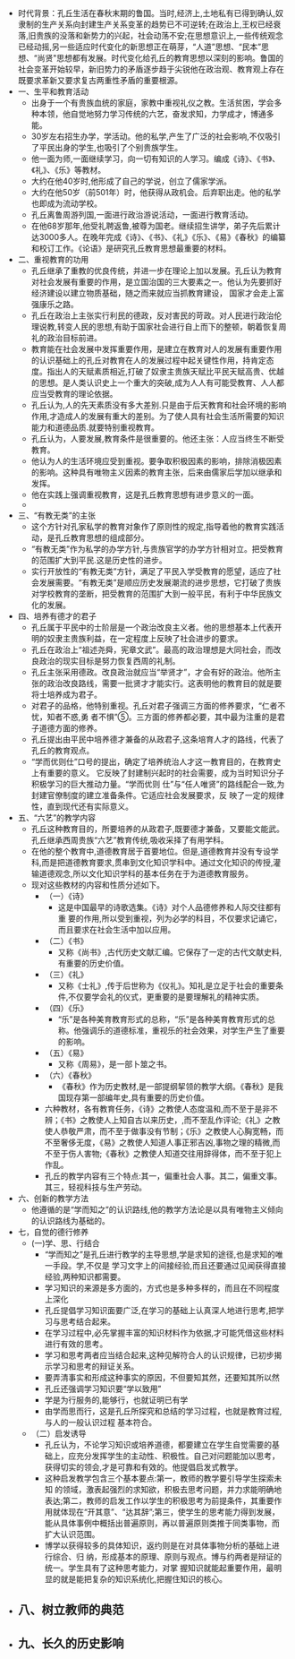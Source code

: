 - 时代背景：孔丘生活在春秋末期的鲁国。当时,经济上,土地私有已得到确认,奴隶制的生产关系向封建生产关系变革的趋势已不可逆转;在政治上,王权已经衰落,旧贵族的没落和新势力的兴起，社会动荡不安;在思想意识上,一些传统观念已经动摇,另一些适应时代变化的新思想正在萌芽，“人道”思想、“民本”思想、“尚贤"思想都有发展。时代变化给孔丘的教育思想以深刻的影响。鲁国的社会变革开始较早，新旧势力的矛盾逐步趋于尖锐他在政治观、教育观上存在既要求革新又要求复古两重性矛盾的重要根源。
- 一、生平和教育活动
	- 出身于一个有贵族血统的家庭，家教中重视礼仪之教。生活贫困，学会多种本领，他自觉地努力学习传统的六艺，奋发求知，力学成才，博通多能。
	- 30岁左右招生办学，学活动。他的私学,产生了广泛的社会影响,不仅吸引了平民出身的学生,也吸引了个别贵族学生。
	- 他一面为师,一面继续学习，向一切有知识的人学习。编成《诗》、《书》、《礼》、《乐》等教材。
	- 大约在他40岁时,他形成了自己的学说，创立了儒家学派。
	- 大约在他50岁（前501年）时，他获得从政机会。后弃职出走。他的私学也即成为流动学校。
	- 孔丘离鲁周游列国,一面进行政治游说活动，一面进行教育活动。
	- 在他68岁那年,他受礼聘返鲁,被尊为国老。继续招生讲学，弟子先后累计达3000多人。在晚年完成《诗》、《书》、《礼》《乐》、《易》《春秋》的编纂和校订工作。《论语》是研究孔丘教育思想最重要的材料。
- 二、重视教育的功用
	- 孔丘继承了重教的优良传统，并进一步在理论上加以发展。孔丘认为教育对社会发展有重要的作用，是立国治国的三大要素之一。他认为先要抓好经济建设以建立物质基础，随之而来就应当抓教育建设， 国家才会走上富强康乐之路。
	- 孔丘在政治上主张实行利民的德政，反对害民的苛政。对人民进行政治伦理说教,转变人民的思想,有助于国家社会进行自上而下的整顿，朝着恢复周礼的政治目标前进。
	- 教育能在社会发展中发挥重要作用，是建立在教育对人的发展有重要作用的认识基础上的孔丘对教育在人的发展过程中起关键性作用，持肯定态度。指出人的天赋素质相近,打破了奴隶主贵族天赋比平民天赋高贵、优越的思想。是人类认识史上一个重大的突破,成为人人有可能受教育、人人都应当受教育的理论依据。
	- 孔丘认为,人的先天素质没有多大差别.只是由于后天教育和社会环境的影响作用,才造成人的发展有重大的差别。为了使人具有社会生活所需要的知识能力和道德品质.就要特别重视教育。
	- 孔丘认为，人要发展,教育条件是很重要的。他还主张：人应当终生不断受教育。
	- 他认为人的生活环境应受到重视。要争取积极因素的影响，排除消极因素的影响。这种具有唯物主义因素的教育主张，后来由儒家后学加以继承和发挥。
	- 他在实践上强调重视教育，这是孔丘教育思想有进步意义的一面。
	-
- 三、“有教无类”的主张
	- 这个方针对孔家私学的教育对象作了原则性的规定,指导着他的教育实践活动，是孔丘教育思想的组成部分。
	- “有教无类”作为私学的办学方针,与贵族官学的办学方针相对立。把受教育的范围扩大到平民.这是历史性的进步。
	- 实行开放性的“有教无类”方针，满足了平民入学受教育的愿望，适应了社会发展需要。“有教无类”是顺应历史发展潮流的进步思想，它打破了贵族对学校教育的垄断，把受教育的范围扩大到一般平民，有利于中华民族文化的发展。
- 四、培养有德才的君子
	- 孔丘属于平民中的士阶层是一个政治改良主义者。他的思想基本上代表开明的奴隶主贵族利益，在一定程度上反映了社会进步的要求。
	- 孔丘在政治上“祖述尧舜，宪章文武”。最高的政治理想是大同社会，而改良政治的现实目标是努力恢复西周的礼制。
	- 孔丘主张采用德政。改良政治就应当“举贤才”，才会有好的政治。他所主张的政治改良路线，需要一批贤才才能实行。这表明他的教育目的就是要将士培养成为君子。
	- 对君子的品格，他特别重视。孔丘对君子强调三方面的修养要求，“仁者不忧，知者不惑,勇
	  者不惧”⑤。三方面的修养都必要，其中最为注重的是君子道德方面的修养。
	- 孔丘提出由平民中培养德才兼备的从政君子,这条培育人才的路线，代表了孔丘的教育观点。
	- “学而优则仕”口号的提出，确定了培养统治人才这一教育目的，在教育史上有重要的意义。 它反映了封建制兴起时的社会需要，成为当时知识分子积极学习的巨大推动力量。“学而优则
	  仕”与“任人唯贤”的路线配合一致,为封建官僚制度的建立准备条件。它适应社会发展要求，反
	  映了一定的规律性，直到现代还有实际意义。
- 五、“六艺”的教学内容
	- 孔丘这种教育目的，所要培养的从政君子,既要德才兼备，又要能文能武。孔丘继承西周贵族“六艺”教育传统,吸收采择了有用学科。
	- 在他的整个教育中,道德教育居于首要地位。但是,道德教育并没有专设学科,而是把道德教育要求,贯串到文化知识学科中。通过文化知识的传授,灌输道德观念,所以文化知识学科的基本任务在于为道德教育服务。
	- 现对这些教材的内容和性质分述如下。
		- （一）《诗》
			- 这是中国最早的诗歌选集。《诗》对个人品德修养和人际交往都有重
			  要的作用,所以受到重视，列为必学的科目，不仅要求记诵它，而且要求在社会生活中加以应用。
		- （二）《书》
			- 又称《尚书》,古代历史文献汇编。它保存了一定的古代文献史料,有重要的历史价值。
		- （三）《礼》
			- 又称《士礼》,传于后世称为《仪礼》。知礼是立足于社会的重要条件,不仅要学会礼的仪式，更重要的是要理解礼的精神实质。
		- （四）《乐》
			- “乐”是各种美育教育形式的总称，“乐”是各种美育教育形式的总称。他强调乐的道德标准，重视乐的社会效果，对学生产生了重要的影响。
		- （五）《易》
			- 又称《周易》，是一部卜筮之书。
		- （六）《春秋》
			- 《春秋》作为历史教材,是一部提纲挈领的教学大纲。《春秋》是我国现存第一部编年史,具有重要的历史价值。
		- 六种教材，各有教育任务，《诗》之教使人态度温和,而不至于是非不辨；《书》之教使人上知自古以来历史，,而不至乱作评论;《礼》之教使人恭敬严肃，而不至于做事没有节制；《乐》之教使人心胸宽畅，而不至奢侈无度，《易》之教使人知道人事正邪吉凶,事物之理的精微,而不至于伤人害物;《春秋》之教使人知道交往用辞得体，而不至于犯上作乱。
		- 孔丘的教学内容有三个特点:其一，偏重社会人事。其二，偏重文事。其三，轻视科技与生产劳动。
- 六、创新的教学方法
	- 他遵循的是“学而知之”的认识路线,他的教学方法论是以具有唯物主义倾向的认识路线为基础的。
- 七，自觉的德行修养
	- (一)学、思、行结合
		- “学而知之”是孔丘进行教学的主导思想,学是求知的途径,也是求知的唯一手段。学,不仅是
		  学习文字上的间接经验,而且还要通过见闻获得直接经验,两种知识都需要。
		- 学习知识的来源是多方面的，方式也是多种多样的，而且在不同程度上深化
		- 孔丘提倡学习知识面要广泛,在学习的基础上认真深人地进行思考,把学习与思考结合起来。
		- 在学习过程中,必先掌握丰富的知识材料作为依据,才可能凭借这些材料进行有效的思考。
		- 学习和思考两者应当结合起来,这种见解符合人的认识规律，已初步揭示学习和思考的辩证关系。
		- 要弄清事实和形成这种事实的原因，不但要知其然，还要知其所以然
		- 孔丘还强调学习知识要“学以致用”
		- 学是为行服务的,能够行，也就证明已有学
		- 由学而思而行，这是孔丘所探究和总结的学习过程，也就是教育过程,与人的一般认识过程
		  基本符合。
	- （二）启发诱导
		- 孔丘认为，不论学习知识或培养道德，都要建立在学生自觉需要的基础上，应充分发挥学生的主动性、积极性。自己对问题能加以思考，获得切实的领会,才是可靠和有效的。他提倡启发式教学。
		- 这种启发教学包含三个基本要点:第一，教师的教学要引导学生探索未知
		  的领域，激表起强烈的求知欲，积极去思考问题，并力求能明确地表达;第二，教师的启发工作以学生的积极思考为前提条件，其重要作用就体现在“开其意”、“达其辞”;第三，使学生的思考能力得到发展，能从具体事例中概括出普遍原则，再以普遍原则类推于同类事物，而扩大认识范围。
		- 博学以获得较多的具体知识，返约则是在对具体事物分析的基础上进行综合、归
		  纳，形成基本的原理、原则与观点。博与约两者是辩证的统一。学生具有了这种思考能力，对掌
		  握知识就能起重要作用，最明显的就是能把复杂的知识系统化,把握住知识的核心。
- 八、树立教师的典范
	-
- 九、长久的历史影响
	-